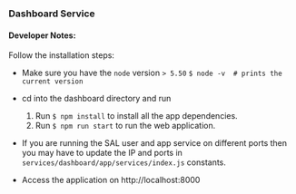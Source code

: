 ### Dashboard Service

#### Developer Notes:
Follow the installation steps:
- Make sure you have the `node` version `> 5.50`
  `$ node -v  # prints the current version`

- cd into the dashboard directory and run
  1. Run `$ npm install` to install all the app dependencies.
  2. Run `$ npm run start` to run the web application.
- If you are running the SAL user and app service on different ports
then you may have to update the IP and ports in `services/dashboard/app/services/index.js` constants.

- Access the application on http://localhost:8000
